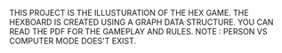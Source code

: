THIS PROJECT IS THE ILLUSTURATION OF THE HEX GAME. THE HEXBOARD IS CREATED USING A GRAPH DATA STRUCTURE. YOU CAN READ THE PDF FOR THE GAMEPLAY AND RULES. 
NOTE : PERSON VS COMPUTER MODE DOES'T EXIST.
